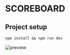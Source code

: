 # SCOREBOARD

## Project setup
```
npm install && npm run dev
```



![preview](/home/gustavo/dev/cataline/principais_recusos/score/public/preview.gif)